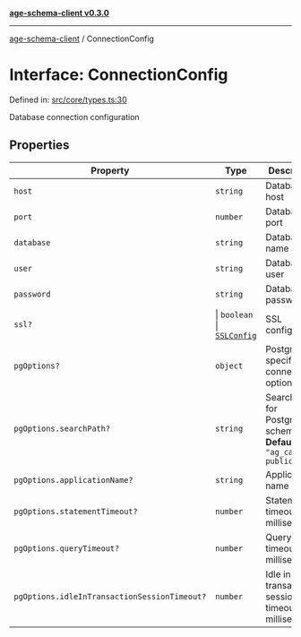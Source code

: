 [**age-schema-client v0.3.0**](../index.md)

***

[age-schema-client](/ageSchemaClient/api-generated/index.md) / ConnectionConfig

# Interface: ConnectionConfig

Defined in: [src/core/types.ts:30](https://github.com/standardbeagle/ageSchemaClient/blob/main/src/core/types.ts#L30)

Database connection configuration

## Properties

| Property | Type | Description | Defined in |
| ------ | ------ | ------ | ------ |
| <a id="host"></a> `host` | `string` | Database host | [src/core/types.ts:34](https://github.com/standardbeagle/ageSchemaClient/blob/main/src/core/types.ts#L34) |
| <a id="port"></a> `port` | `number` | Database port | [src/core/types.ts:39](https://github.com/standardbeagle/ageSchemaClient/blob/main/src/core/types.ts#L39) |
| <a id="database"></a> `database` | `string` | Database name | [src/core/types.ts:44](https://github.com/standardbeagle/ageSchemaClient/blob/main/src/core/types.ts#L44) |
| <a id="user"></a> `user` | `string` | Database user | [src/core/types.ts:49](https://github.com/standardbeagle/ageSchemaClient/blob/main/src/core/types.ts#L49) |
| <a id="password"></a> `password` | `string` | Database password | [src/core/types.ts:54](https://github.com/standardbeagle/ageSchemaClient/blob/main/src/core/types.ts#L54) |
| <a id="ssl"></a> `ssl?` | \| `boolean` \| [`SSLConfig`](/ageSchemaClient/api-generated/interfaces/SSLConfig.md) | SSL configuration | [src/core/types.ts:59](https://github.com/standardbeagle/ageSchemaClient/blob/main/src/core/types.ts#L59) |
| <a id="pgoptions"></a> `pgOptions?` | `object` | PostgreSQL-specific connection options | [src/core/types.ts:64](https://github.com/standardbeagle/ageSchemaClient/blob/main/src/core/types.ts#L64) |
| `pgOptions.searchPath?` | `string` | Search path for PostgreSQL schemas **Default** `"ag_catalog, public"` | [src/core/types.ts:69](https://github.com/standardbeagle/ageSchemaClient/blob/main/src/core/types.ts#L69) |
| `pgOptions.applicationName?` | `string` | Application name | [src/core/types.ts:74](https://github.com/standardbeagle/ageSchemaClient/blob/main/src/core/types.ts#L74) |
| `pgOptions.statementTimeout?` | `number` | Statement timeout in milliseconds | [src/core/types.ts:79](https://github.com/standardbeagle/ageSchemaClient/blob/main/src/core/types.ts#L79) |
| `pgOptions.queryTimeout?` | `number` | Query timeout in milliseconds | [src/core/types.ts:84](https://github.com/standardbeagle/ageSchemaClient/blob/main/src/core/types.ts#L84) |
| `pgOptions.idleInTransactionSessionTimeout?` | `number` | Idle in transaction session timeout in milliseconds | [src/core/types.ts:89](https://github.com/standardbeagle/ageSchemaClient/blob/main/src/core/types.ts#L89) |
